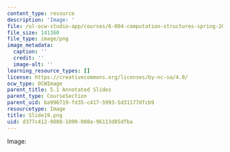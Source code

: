 ```yaml
---
content_type: resource
description: 'Image: '
file: /ol-ocw-studio-app/courses/6-004-computation-structures-spring-2017/d377c41298081890008a96113d85dfba_Slide19.png
file_size: 141360
file_type: image/png
image_metadata:
  caption: ''
  credit: ''
  image-alt: ''
learning_resource_types: []
license: https://creativecommons.org/licenses/by-nc-sa/4.0/
ocw_type: OCWImage
parent_title: 5.1 Annotated Slides
parent_type: CourseSection
parent_uid: ba996719-fd35-c417-5993-5d31177dfcb9
resourcetype: Image
title: Slide19.png
uid: d377c412-9808-1890-008a-96113d85dfba
---
```

Image: 